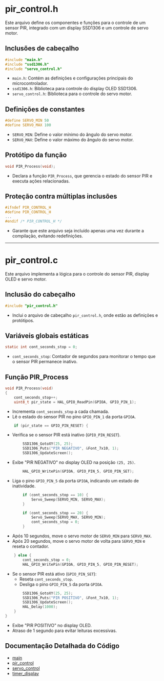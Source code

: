 # pir_control.h

Este arquivo define os componentes e funções para o controle de um sensor PIR, integrado com um display SSD1306 e um controle de servo motor.

## Inclusões de cabeçalho

```c
#include "main.h"
#include "ssd1306.h"
#include "servo_control.h"
```
- `main.h`: Contém as definições e configurações principais do microcontrolador.
- `ssd1306.h`: Biblioteca para controle do display OLED SSD1306.
- `servo_control.h`: Biblioteca para o controle do servo motor.

## Definições de constantes

```c
#define SERVO_MIN 50
#define SERVO_MAX 100
```
- `SERVO_MIN`: Define o valor mínimo do ângulo do servo motor.
- `SERVO_MAX`: Define o valor máximo do ângulo do servo motor.

## Protótipo da função

```c
void PIR_Process(void);
```
- Declara a função `PIR_Process`, que gerencia o estado do sensor PIR e executa ações relacionadas.

## Proteção contra múltiplas inclusões

```c
#ifndef PIR_CONTROL_H
#define PIR_CONTROL_H
...
#endif /* PIR_CONTROL_H */
```
- Garante que este arquivo seja incluído apenas uma vez durante a compilação, evitando redefinições.

---

# pir_control.c

Este arquivo implementa a lógica para o controle do sensor PIR, display OLED e servo motor.

## Inclusão do cabeçalho

```c
#include "pir_control.h"
```
- Inclui o arquivo de cabeçalho `pir_control.h`, onde estão as definições e protótipos.

## Variáveis globais estáticas

```c
static int cont_seconds_stop = 0;
```
- `cont_seconds_stop`: Contador de segundos para monitorar o tempo que o sensor PIR permanece inativo.

## Função PIR_Process

```c
void PIR_Process(void)
{
    cont_seconds_stop++;
    uint8_t pir_state = HAL_GPIO_ReadPin(GPIOA, GPIO_PIN_1);
```
- Incrementa `cont_seconds_stop` a cada chamada.
- Lê o estado do sensor PIR no pino `GPIO_PIN_1` da porta `GPIOA`.

```c
    if (pir_state == GPIO_PIN_RESET) {
```
- Verifica se o sensor PIR está inativo (`GPIO_PIN_RESET`).

```c
        SSD1306_GotoXY(25, 25);
        SSD1306_Puts("PIR NEGATIVO", &Font_7x10, 1);
        SSD1306_UpdateScreen();
```
- Exibe "PIR NEGATIVO" no display OLED na posição `(25, 25)`.

```c
        HAL_GPIO_WritePin(GPIOA, GPIO_PIN_5, GPIO_PIN_SET);
```
- Liga o pino `GPIO_PIN_5` da porta `GPIOA`, indicando um estado de inatividade.

```c
        if (cont_seconds_stop == 10) {
            Servo_Sweep(SERVO_MIN, SERVO_MAX);
        }

        if (cont_seconds_stop == 20) {
            Servo_Sweep(SERVO_MAX, SERVO_MIN);
            cont_seconds_stop = 0;
        }
```
- Após 10 segundos, move o servo motor de `SERVO_MIN` para `SERVO_MAX`.
- Após 20 segundos, move o servo motor de volta para `SERVO_MIN` e reseta o contador.

```c
    } else {
        cont_seconds_stop = 0;
        HAL_GPIO_WritePin(GPIOA, GPIO_PIN_5, GPIO_PIN_RESET);
```
- Se o sensor PIR está ativo (`GPIO_PIN_SET`):
  - Reseta `cont_seconds_stop`.
  - Desliga o pino `GPIO_PIN_5` da porta `GPIOA`.

```c
        SSD1306_GotoXY(25, 25);
        SSD1306_Puts("PIR POSITIVO", &Font_7x10, 1);
        SSD1306_UpdateScreen();
        HAL_Delay(1000);
    }
}
```
- Exibe "PIR POSITIVO" no display OLED.
- Atraso de 1 segundo para evitar leituras excessivas.

## Documentação Detalhada do Código

- [main](documentation/main.md)
- [pir_control](documentation/pir_control.md)
- [servo_control](documentation/servo_control.md)
- [timer_display](documentation/timer_display.md)